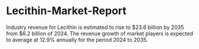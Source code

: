# Lecithin-Market-Report
Industry revenue for Lecithin is estimated to rise to $23.6 billion by 2035 from $6.2 billion of 2024. The revenue growth of market players is expected to average at 12.9% annually for the period 2024 to 2035.
